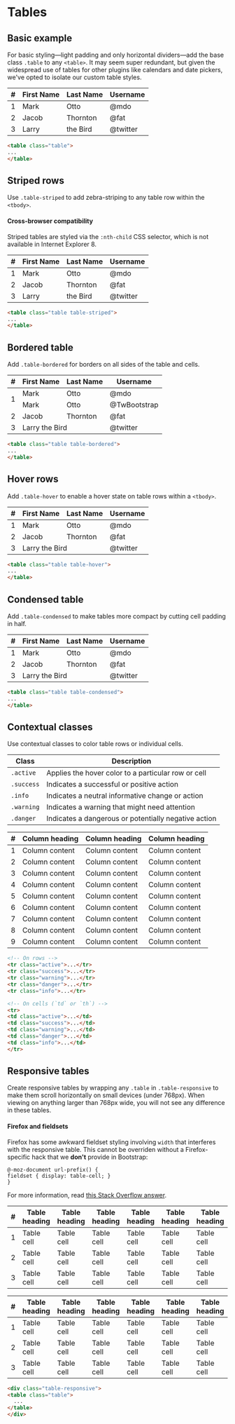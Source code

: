 <h1 id="tables" class="page-header">Tables</h1>

<h2 id="tables-example">Basic example</h2>

<p>For basic styling&mdash;light padding and only horizontal dividers&mdash;add the base class <code>.table</code> to any <code>&lt;table&gt;</code>. It may seem super redundant, but given the widespread use of tables for other plugins like calendars and date pickers, we've opted to isolate our custom table styles.</p>

<div class="bs-example">
  <table class="table">
    <thead>
      <tr>
        <th>#</th>
        <th>First Name</th>
        <th>Last Name</th>
        <th>Username</th>
      </tr>
    </thead>
    <tbody>
      <tr>
        <td>1</td>
        <td>Mark</td>
        <td>Otto</td>
        <td>@mdo</td>
      </tr>
      <tr>
        <td>2</td>
        <td>Jacob</td>
        <td>Thornton</td>
        <td>@fat</td>
      </tr>
      <tr>
        <td>3</td>
        <td>Larry</td>
        <td>the Bird</td>
        <td>@twitter</td>
      </tr>
    </tbody>
  </table>
</div>

```html
<table class="table">
...
</table>
```


<h2 id="tables-striped">Striped rows</h2>

<p>Use <code>.table-striped</code> to add zebra-striping to any table row within the <code>&lt;tbody&gt;</code>.</p>

<div class="bs-callout bs-callout-danger">
  <h4>Cross-browser compatibility</h4>
  <p>Striped tables are styled via the <code>:nth-child</code> CSS selector, which is not available in Internet Explorer 8.</p>
</div>

<div class="bs-example">
  <table class="table table-striped">
    <thead>
      <tr>
        <th>#</th>
        <th>First Name</th>
        <th>Last Name</th>
        <th>Username</th>
      </tr>
    </thead>
    <tbody>
      <tr>
        <td>1</td>
        <td>Mark</td>
        <td>Otto</td>
        <td>@mdo</td>
      </tr>
      <tr>
        <td>2</td>
        <td>Jacob</td>
        <td>Thornton</td>
        <td>@fat</td>
      </tr>
      <tr>
        <td>3</td>
        <td>Larry</td>
        <td>the Bird</td>
        <td>@twitter</td>
      </tr>
    </tbody>
  </table>
</div>

```html
<table class="table table-striped">
...
</table>
```


<h2 id="tables-bordered">Bordered table</h2>

<p>Add <code>.table-bordered</code> for borders on all sides of the table and cells.</p>

<div class="bs-example">
  <table class="table table-bordered">
    <thead>
      <tr>
        <th>#</th>
        <th>First Name</th>
        <th>Last Name</th>
        <th>Username</th>
      </tr>
    </thead>
    <tbody>
      <tr>
        <td rowspan="2">1</td>
        <td>Mark</td>
        <td>Otto</td>
        <td>@mdo</td>
      </tr>
      <tr>
        <td>Mark</td>
        <td>Otto</td>
        <td>@TwBootstrap</td>
      </tr>
      <tr>
        <td>2</td>
        <td>Jacob</td>
        <td>Thornton</td>
        <td>@fat</td>
      </tr>
      <tr>
        <td>3</td>
        <td colspan="2">Larry the Bird</td>
        <td>@twitter</td>
      </tr>
    </tbody>
  </table>
</div>

```html
<table class="table table-bordered">
...
</table>
```


<h2 id="tables-hover-rows">Hover rows</h2>

<p>Add <code>.table-hover</code> to enable a hover state on table rows within a <code>&lt;tbody&gt;</code>.</p>

<div class="bs-example">
  <table class="table table-hover">
    <thead>
      <tr>
        <th>#</th>
        <th>First Name</th>
        <th>Last Name</th>
        <th>Username</th>
      </tr>
    </thead>
    <tbody>
      <tr>
        <td>1</td>
        <td>Mark</td>
        <td>Otto</td>
        <td>@mdo</td>
      </tr>
      <tr>
        <td>2</td>
        <td>Jacob</td>
        <td>Thornton</td>
        <td>@fat</td>
      </tr>
      <tr>
        <td>3</td>
        <td colspan="2">Larry the Bird</td>
        <td>@twitter</td>
      </tr>
    </tbody>
  </table>
</div>

```html
<table class="table table-hover">
...
</table>
```


<h2 id="tables-condensed">Condensed table</h2>

<p>Add <code>.table-condensed</code> to make tables more compact by cutting cell padding in half.</p>

<div class="bs-example">
  <table class="table table-condensed">
    <thead>
      <tr>
        <th>#</th>
        <th>First Name</th>
        <th>Last Name</th>
        <th>Username</th>
      </tr>
    </thead>
    <tbody>
      <tr>
        <td>1</td>
        <td>Mark</td>
        <td>Otto</td>
        <td>@mdo</td>
      </tr>
      <tr>
        <td>2</td>
        <td>Jacob</td>
        <td>Thornton</td>
        <td>@fat</td>
      </tr>
      <tr>
        <td>3</td>
        <td colspan="2">Larry the Bird</td>
        <td>@twitter</td>
      </tr>
    </tbody>
  </table>
</div>

```html
<table class="table table-condensed">
...
</table>
```


<h2 id="tables-contextual-classes">Contextual classes</h2>

<p>Use contextual classes to color table rows or individual cells.</p>

<div class="table-responsive">
  <table class="table table-bordered table-striped">
    <colgroup>
      <col class="col-xs-1">
      <col class="col-xs-7">
    </colgroup>
    <thead>
      <tr>
        <th>Class</th>
        <th>Description</th>
      </tr>
    </thead>
    <tbody>
      <tr>
        <td>
          <code>.active</code>
        </td>
        <td>Applies the hover color to a particular row or cell</td>
      </tr>
      <tr>
        <td>
          <code>.success</code>
        </td>
        <td>Indicates a successful or positive action</td>
      </tr>
      <tr>
        <td>
          <code>.info</code>
        </td>
        <td>Indicates a neutral informative change or action</td>
      </tr>
      <tr>
        <td>
          <code>.warning</code>
        </td>
        <td>Indicates a warning that might need attention</td>
      </tr>
      <tr>
        <td>
          <code>.danger</code>
        </td>
        <td>Indicates a dangerous or potentially negative action</td>
      </tr>
    </tbody>
  </table>
</div>

<div class="bs-example">
  <table class="table">
    <thead>
      <tr>
        <th>#</th>
        <th>Column heading</th>
        <th>Column heading</th>
        <th>Column heading</th>
      </tr>
    </thead>
    <tbody>
      <tr class="active">
        <td>1</td>
        <td>Column content</td>
        <td>Column content</td>
        <td>Column content</td>
      </tr>
      <tr>
        <td>2</td>
        <td>Column content</td>
        <td>Column content</td>
        <td>Column content</td>
      </tr>
      <tr class="success">
        <td>3</td>
        <td>Column content</td>
        <td>Column content</td>
        <td>Column content</td>
      </tr>
      <tr>
        <td>4</td>
        <td>Column content</td>
        <td>Column content</td>
        <td>Column content</td>
      </tr>
      <tr class="info">
        <td>5</td>
        <td>Column content</td>
        <td>Column content</td>
        <td>Column content</td>
      </tr>
      <tr>
        <td>6</td>
        <td>Column content</td>
        <td>Column content</td>
        <td>Column content</td>
      </tr>
      <tr class="warning">
        <td>7</td>
        <td>Column content</td>
        <td>Column content</td>
        <td>Column content</td>
      </tr>
      <tr>
        <td>8</td>
        <td>Column content</td>
        <td>Column content</td>
        <td>Column content</td>
      </tr>
      <tr class="danger">
        <td>9</td>
        <td>Column content</td>
        <td>Column content</td>
        <td>Column content</td>
      </tr>
    </tbody>
  </table>
</div>

```html
<!-- On rows -->
<tr class="active">...</tr>
<tr class="success">...</tr>
<tr class="warning">...</tr>
<tr class="danger">...</tr>
<tr class="info">...</tr>

<!-- On cells (`td` or `th`) -->
<tr>
<td class="active">...</td>
<td class="success">...</td>
<td class="warning">...</td>
<td class="danger">...</td>
<td class="info">...</td>
</tr>
```


<h2 id="tables-responsive">Responsive tables</h2>
<p>Create responsive tables by wrapping any <code>.table</code> in <code>.table-responsive</code> to make them scroll horizontally on small devices (under 768px). When viewing on anything larger than 768px wide, you will not see any difference in these tables.</p>

<div class="bs-callout bs-callout-warning">
  <h4>Firefox and fieldsets</h4>
  <p>Firefox has some awkward fieldset styling involving <code>width</code> that interferes with the responsive table. This cannot be overriden without a Firefox-specific hack that we <strong>don't</strong> provide in Bootstrap:</p>
<pre><code>@-moz-document url-prefix() {
fieldset { display: table-cell; }
}</code></pre>
  <p>For more information, read <a href="http://stackoverflow.com/questions/17408815/fieldset-resizes-wrong-appears-to-have-unremovable-min-width-min-content/17863685#17863685">this Stack Overflow answer</a>.</p>
</div>

<div class="bs-example">
  <div class="table-responsive">
    <table class="table">
      <thead>
        <tr>
          <th>#</th>
          <th>Table heading</th>
          <th>Table heading</th>
          <th>Table heading</th>
          <th>Table heading</th>
          <th>Table heading</th>
          <th>Table heading</th>
        </tr>
      </thead>
      <tbody>
        <tr>
          <td>1</td>
          <td>Table cell</td>
          <td>Table cell</td>
          <td>Table cell</td>
          <td>Table cell</td>
          <td>Table cell</td>
          <td>Table cell</td>
        </tr>
        <tr>
          <td>2</td>
          <td>Table cell</td>
          <td>Table cell</td>
          <td>Table cell</td>
          <td>Table cell</td>
          <td>Table cell</td>
          <td>Table cell</td>
        </tr>
        <tr>
          <td>3</td>
          <td>Table cell</td>
          <td>Table cell</td>
          <td>Table cell</td>
          <td>Table cell</td>
          <td>Table cell</td>
          <td>Table cell</td>
        </tr>
      </tbody>
    </table>
  </div><!-- /.table-responsive -->
  <div class="table-responsive">
    <table class="table table-bordered">
      <thead>
        <tr>
          <th>#</th>
          <th>Table heading</th>
          <th>Table heading</th>
          <th>Table heading</th>
          <th>Table heading</th>
          <th>Table heading</th>
          <th>Table heading</th>
        </tr>
      </thead>
      <tbody>
        <tr>
          <td>1</td>
          <td>Table cell</td>
          <td>Table cell</td>
          <td>Table cell</td>
          <td>Table cell</td>
          <td>Table cell</td>
          <td>Table cell</td>
        </tr>
        <tr>
          <td>2</td>
          <td>Table cell</td>
          <td>Table cell</td>
          <td>Table cell</td>
          <td>Table cell</td>
          <td>Table cell</td>
          <td>Table cell</td>
        </tr>
        <tr>
          <td>3</td>
          <td>Table cell</td>
          <td>Table cell</td>
          <td>Table cell</td>
          <td>Table cell</td>
          <td>Table cell</td>
          <td>Table cell</td>
        </tr>
      </tbody>
    </table>
  </div><!-- /.table-responsive -->
</div>

```html
<div class="table-responsive">
<table class="table">
  ...
</table>
</div>
```
